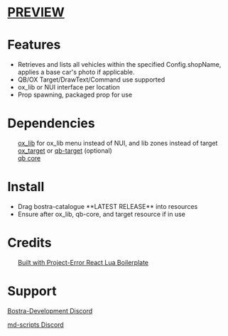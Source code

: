 <h1>
 
 [PREVIEW](https://streamable.com/m3mz70)
</h1>
<h1>Features</h1>
<ul>
<li>Retrieves and lists all vehicles within the specified Config.shopName, applies a base car's photo if applicable.</li>
<li>QB/OX Target/DrawText/Command use supported</li>
<li>ox_lib or NUI interface per location</li>
<li>Prop spawning, packaged prop for use</li>

</ul>
<h1>Dependencies</h1> 
 <ul>
  
[ox_lib](https://github.com/overextended/ox_lib) for ox_lib menu instead of NUI, and lib zones instead of target<br>
[ox_target](https://github.com/overextended/ox_target) or [qb-target](https://github.com/qbcore-framework/qb-target) (optional)<br>
[qb core](https://github.com/qbcore-framework/qb-core)<br>
 </ul>

 <h1>Install</h1>
 <ul>
<li>Drag bostra-catalogue **LATEST RELEASE** into resources</li>
<li>Ensure after ox_lib, qb-core, and target resource if in use</li>
</ul>

<h1>Credits</h1>
 <ul>
  
[Built with Project-Error React Lua Boilerplate](https://github.com/project-error/fivem-react-boilerplate-lua)</li>
 </ul>

 <h1>Support</h1>
<u1>

[Bostra-Development Discord](https://discord.gg/WC6McBQ5r8)

</u1>

<u1>

[md-scripts Discord](https://discord.gg/RVx8nVwcEG)

</u1>
 
